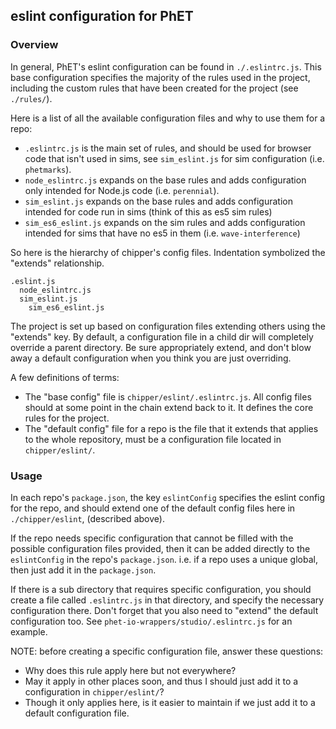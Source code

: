 
## eslint configuration for PhET

### Overview
In general, PhET's eslint configuration can be found in `./.eslintrc.js`. This base configuration specifies the majority
of the rules used in the project, including the custom rules that have been created for the project (see `./rules/`).

Here is a list of all the available configuration files and why to use them for a repo:

* `.eslintrc.js` is the main set of rules, and should be used for browser code that isn't used in sims, see `sim_eslint.js` for sim configuration (i.e. `phetmarks`).
* `node_eslintrc.js` expands on the base rules and adds configuration only intended for Node.js code (i.e. `perennial`).
* `sim_eslint.js` expands on the base rules and adds configuration intended for code run in sims (think of this as es5 sim rules)
* `sim_es6_eslint.js` expands on the sim rules and adds configuration intended for sims that have no es5 in them (i.e. `wave-interference`)

So here is the hierarchy of chipper's config files. Indentation symbolized the "extends" relationship.

```
.eslint.js
  node_eslintrc.js
  sim_eslint.js
    sim_es6_eslint.js
```

The project is set up based on configuration files extending others using the "extends" key. By default, a configuration 
file in a child dir will completely override a parent directory. Be sure appropriately extend, and don't blow away a 
default configuration when you think you are just overriding. 

A few definitions of terms:
* The "base config" file is `chipper/eslint/.eslintrc.js`. All config files should at some point in the chain extend back 
to it. It defines the core rules for the project.
* The "default config" file for a repo is the file that it extends that applies to the whole repository, must be a 
configuration file located in `chipper/eslint/`.

### Usage

In each repo's `package.json`, the key `eslintConfig` specifies the eslint config for the repo, and should extend one of 
the default config files here in `./chipper/eslint`, (described above). 

If the repo needs specific configuration that cannot be filled with the possible configuration files provided, then it
can be added directly to the `eslintConfig` in the repo's `package.json`. i.e. if a repo uses a unique global, then just 
add it in the `package.json`.

If there is a sub directory that requires specific configuration, you should create a file called `.eslintrc.js` in that
directory, and specify the necessary configuration there. Don't forget that you also need to "extend" the default 
configuration too. See `phet-io-wrappers/studio/.eslintrc.js` for an example.

NOTE: before creating a specific configuration file, answer these questions:
  * Why does this rule apply here but not everywhere?
  * May it apply in other places soon, and thus I should just add it to a configuration in `chipper/eslint/`?
  * Though it only applies here, is it easier to maintain if we just add it to a default configuration file.